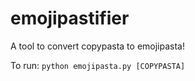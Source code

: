 # emojipastifier
A tool to convert copypasta to emojipasta!

To run: `python emojipasta.py [COPYPASTA]`